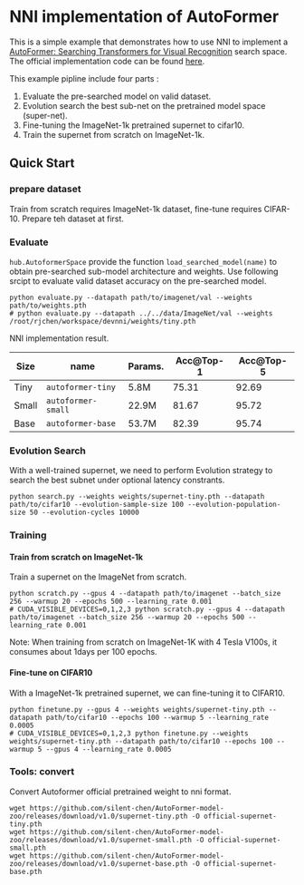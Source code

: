 # NNI implementation of AutoFormer
This is a simple example that demonstrates how to use NNI to implement a [AutoFormer: Searching Transformers for Visual Recognition](https://openaccess.thecvf.com/content/ICCV2021/html/Chen_AutoFormer_Searching_Transformers_for_Visual_Recognition_ICCV_2021_paper.html) search space. The official implementation code can be found [here](https://github.com/microsoft/Cream/tree/main/AutoFormer). 

This example pipline include four parts :

1. Evaluate the pre-searched model on valid dataset.
2. Evolution search the best sub-net on the pretrained model space (super-net).
3. Fine-tuning the ImageNet-1k pretrained supernet to cifar10.
4. Train the supernet from scratch on ImageNet-1k.


## Quick Start

### prepare dataset
Train from scratch requires ImageNet-1k dataset, fine-tune requires CIFAR-10. Prepare teh dataset at first.

### Evaluate
`hub.AutoformerSpace` provide the function `load_searched_model(name)` to obtain pre-searched sub-model architecture and weights.
Use following srcipt to evaluate valid dataset accuracy on the pre-searched model.

```
python evaluate.py --datapath path/to/imagenet/val --weights path/to/weights.pth
# python evaluate.py --datapath ../../data/ImageNet/val --weights /root/rjchen/workspace/devnni/weights/tiny.pth
```

NNI implementation result.

| Size  |        name        | Params. | Acc@Top-1 | Acc@Top-5 |
|-------|--------------------|---------|-----------|-----------|
| Tiny  | `autoformer-tiny`  |   5.8M  |  75.31    |   92.69   |
| Small | `autoformer-small` |  22.9M  |  81.67    |   95.72   |
| Base  | `autoformer-base`  |  53.7M  |  82.39    |   95.74   |


### Evolution Search
With a well-trained supernet, we need to perform Evolution strategy to search the best subnet under optional latency constrants. 
```
python search.py --weights weights/supernet-tiny.pth --datapath path/to/cifar10 --evolution-sample-size 100 --evolution-population-size 50 --evolution-cycles 10000
```

### Training
#### Train from scratch on ImageNet-1k
Train a supernet on the ImageNet from scratch. 

```
python scratch.py --gpus 4 --datapath path/to/imagenet --batch_size 256 --warmup 20 --epochs 500 --learning_rate 0.001
# CUDA_VISIBLE_DEVICES=0,1,2,3 python scratch.py --gpus 4 --datapath path/to/imagenet --batch_size 256 --warmup 20 --epochs 500 --learning_rate 0.001
```

Note: When training from scratch on ImageNet-1K with 4 Tesla V100s, it consumes about 1days per 100 epochs. 

#### Fine-tune on CIFAR10
With a ImageNet-1k pretrained supernet, we can fine-tuning it to CIFAR10. 
```
python finetune.py --gpus 4 --weights weights/supernet-tiny.pth --datapath path/to/cifar10 --epochs 100 --warmup 5 --learning_rate 0.0005
# CUDA_VISIBLE_DEVICES=0,1,2,3 python finetune.py --weights weights/supernet-tiny.pth --datapath path/to/cifar10 --epochs 100 --warmup 5 --gpus 4 --learning_rate 0.0005
```


### Tools: convert 
Convert Autoformer official pretrained weight to nni format.

```
wget https://github.com/silent-chen/AutoFormer-model-zoo/releases/download/v1.0/supernet-tiny.pth -O official-supernet-tiny.pth
wget https://github.com/silent-chen/AutoFormer-model-zoo/releases/download/v1.0/supernet-small.pth -O official-supernet-small.pth
wget https://github.com/silent-chen/AutoFormer-model-zoo/releases/download/v1.0/supernet-base.pth -O official-supernet-base.pth
```
